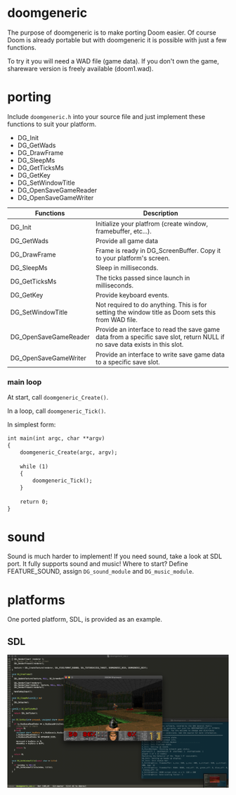 # doomgeneric
The purpose of doomgeneric is to make porting Doom easier.
Of course Doom is already portable but with doomgeneric it is possible with just a few functions.

To try it you will need a WAD file (game data). If you don't own the game, shareware version is freely available (doom1.wad).

# porting
Include `doomgeneric.h` into your source file and just implement these functions to suit your platform.
* DG_Init
* DG_GetWads
* DG_DrawFrame
* DG_SleepMs
* DG_GetTicksMs
* DG_GetKey
* DG_SetWindowTitle
* DG_OpenSaveGameReader
* DG_OpenSaveGameWriter

|Functions            |Description|
|---------------------|-----------|
|DG_Init              |Initialize your platfrom (create window, framebuffer, etc...).
|DG_GetWads           |Provide all game data
|DG_DrawFrame         |Frame is ready in DG_ScreenBuffer. Copy it to your platform's screen.
|DG_SleepMs           |Sleep in milliseconds.
|DG_GetTicksMs        |The ticks passed since launch in milliseconds.
|DG_GetKey            |Provide keyboard events.
|DG_SetWindowTitle    |Not required to do anything. This is for setting the window title as Doom sets this from WAD file.
|DG_OpenSaveGameReader|Provide an interface to read the save game data from a specific save slot, return NULL if no save data exists in this slot.
|DG_OpenSaveGameWriter|Provide an interface to write save game data to a specific save slot.

### main loop
At start, call `doomgeneric_Create()`.

In a loop, call `doomgeneric_Tick()`.

In simplest form:
```
int main(int argc, char **argv)
{
    doomgeneric_Create(argc, argv);

    while (1)
    {
        doomgeneric_Tick();
    }

    return 0;
}
```

# sound
Sound is much harder to implement! If you need sound, take a look at SDL port. It fully supports sound and music! Where to start? Define FEATURE_SOUND, assign `DG_sound_module` and `DG_music_module`.

# platforms
One ported platform, SDL, is provided as an example.

## SDL
![SDL](screenshots/sdl.png)
